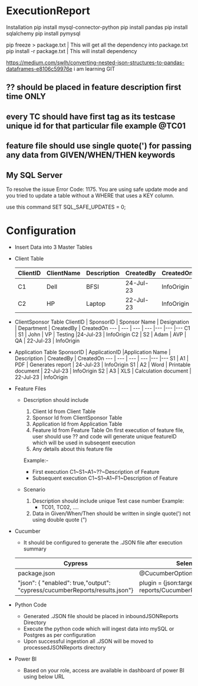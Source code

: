 # ExecutionReport

Installation
pip install mysql-connector-python
pip install pandas
pip install sqlalchemy
pip install pymysql

pip freeze > package.txt        |  This will get all the dependency into package.txt
pip install -r package.txt      | This will install dependency

https://medium.com/swlh/converting-nested-json-structures-to-pandas-dataframes-e8106c59976e
i am learning GIT

## ?? should be placed in feature description first time ONLY
## every TC should have first tag as its testcase unique id for that particular file example @TC01
## feature file should use single quote(') for passing any data from GIVEN/WHEN/THEN keywords

## My SQL Server 
To resolve the issue
Error Code: 1175. You are using safe update mode and you tried to update a table without a WHERE that uses a KEY column. 

use this command SET SQL_SAFE_UPDATES = 0;

# Configuration
* Insert Data into 3 Master Tables
- Client Table

    ClientID | ClientName | Description | CreatedBy | CreatedOn
    --- | --- | --- | --- |--- 
    C1 | Dell | BFSI | 24-Jul-23  | InfoOrigin 
    C2 | HP | Laptop | 22-Jul-23  | InfoOrigin 

- ClientSponsor Table
    ClientID | SponsorID | Sponsor Name | Designation | Department | CreatedBy | CreatedOn
    --- | --- | --- | --- |--- |--- |--- 
    C1 | S1 | John | VP | Testing |24-Jul-23  | InfoOrigin 
    C2 | S2 | Adam | AVP | QA | 22-Jul-23  | InfoOrigin 

- Application Table
    SponsorID | ApplicationID |Application Name | Description | CreatedBy | CreatedOn
    --- | --- | --- | --- |--- |--- 
    S1 | A1 | PDF | Generates report | 24-Jul-23  | InfoOrigin 
    S1 | A2 | Word | Printable document | 22-Jul-23  | InfoOrigin 
    S2 | A3 | XLS | Calculation document | 22-Jul-23  | InfoOrigin 
* Feature Files
    - Description should include
        1. Client Id from Client Table
        2. Sponsor Id from ClientSponsor Table
        3. Application Id from Application Table
        4. Feature Id from Feature Table
        On first execution of feature file, user should use ?? and code will generate unique featureID which will be used in  subseqent execution 
        5. Any details about this feature file
        
        Example:- 
        - First execution
        C1~S1~A1~??~Description of Feature
        - Subsequent execution C1~S1~A1~F1~Description of Feature
    - Scenario
        1. Description should include unique Test case number
        Example:
            - TC01, TC02, ....
        2. Data in Given/When/Then should be written in single quote(') not using double quote (")
* Cucumber 
    -  It should be configured to generate the .JSON file after execution summary
    
    Cypress | Selenium  
    --- | --- 
    package.json |@CucumberOptions  | 23  |  
    "json": { "enabled": true,"output": "cypress/cucumberReports/results.json"} | plugin = {json:target/cucumber-reports/CucumberRunnerTest.json"}   

                

* Python Code
    - Generated .JSON file should be placed in inboundJSONReports Directory
    - Execute the python code which will ingest data into mySQL or Postgres as per configuration
    - Upon successful ingestion all .JSON will be moved to processedJSONReports directory
* Power BI
    - Based on your role, access are available in dashboard of power BI using below URL